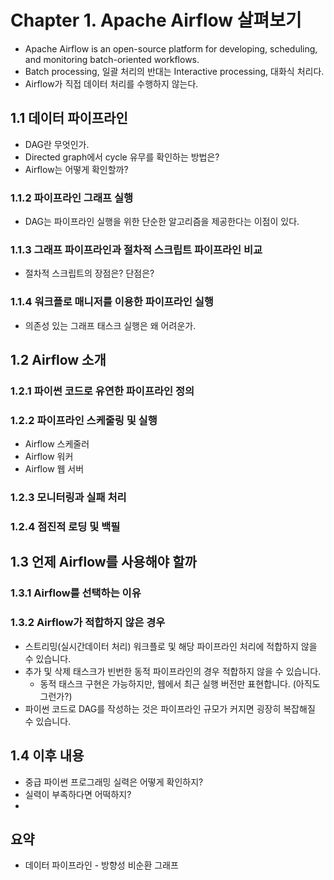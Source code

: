 # Chapter 1. Apache Airflow 살펴보기

- Apache Airflow is an open-source platform for developing, scheduling, and monitoring batch-oriented workflows.
- Batch processing, 일괄 처리의 반대는 Interactive processing, 대화식 처리다.   
- Airflow가 직접 데이터 처리를 수행하지 않는다.

## 1.1 데이터 파이프라인 

- DAG란 무엇인가.
- Directed graph에서 cycle 유무를 확인하는 방법은?
- Airflow는 어떻게 확인할까?

### 1.1.2 파이프라인 그래프 실행 
- DAG는 파이프라인 실행을 위한 단순한 알고리즘을 제공한다는 이점이 있다.

### 1.1.3 그래프 파이프라인과 절차적 스크립트 파이프라인 비교 
- 절차적 스크립트의 장점은? 단점은?

### 1.1.4 워크플로 매니저를 이용한 파이프라인 실행
- 의존성 있는 그래프 태스크 실행은 왜 어려운가.


## 1.2 Airflow 소개

### 1.2.1 파이썬 코드로 유연한 파이프라인 정의

### 1.2.2 파이프라인 스케줄링 및 실행
- Airflow 스케줄러
- Airflow 워커
- Airflow 웹 서버

### 1.2.3 모니터링과 실패 처리

### 1.2.4 점진적 로딩 및 백필

## 1.3 언제 Airflow를 사용해야 할까
### 1.3.1 Airflow를 선택하는 이유

### 1.3.2 Airflow가 적합하지 않은 경우
- 스트리밍(실시간데이터 처리) 워크플로 및 해당 파이프라인 처리에 적합하지 않을 수 있습니다.
- 추가 및 삭제 태스크가 빈번한 동적 파이프라인의 경우 적합하지 않을 수 있습니다.
  - 동적 태스크 구현은 가능하지만, 웹에서 최근 실행 버전만 표현합니다. (아직도 그런가?)
- 파이썬 코드로 DAG를 작성하는 것은 파이프라인 규모가 커지면 굉장히 복잡해질 수 있습니다.

## 1.4 이후 내용
- 중급 파이썬 프로그래밍 실력은 어떻게 확인하지?
- 실력이 부족하다면 어떡하지?
- 

## 요약
- 데이터 파이프라인 - 방향성 비순환 그래프
